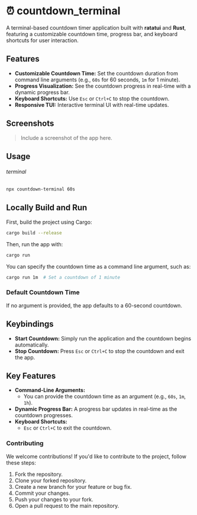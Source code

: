 # ⏰ countdown_terminal

A terminal-based countdown timer application built with **ratatui** and **Rust**, featuring a customizable countdown time, progress bar, and keyboard shortcuts for user interaction.

## Features

- **Customizable Countdown Time:** Set the countdown duration from command line arguments (e.g., `60s` for 60 seconds, `1m` for 1 minute).
- **Progress Visualization:** See the countdown progress in real-time with a dynamic progress bar.
- **Keyboard Shortcuts:** Use `Esc` or `Ctrl+C` to stop the countdown.
- **Responsive TUI:** Interactive terminal UI with real-time updates.

## Screenshots

> Include a screenshot of the app here.

## Usage

###### terminal

```bash
npx countdown-terminal 60s
```

## Locally Build and Run

First, build the project using Cargo:

```bash
cargo build --release
```

Then, run the app with:

```bash
cargo run
```

You can specify the countdown time as a command line argument, such as:

```bash
cargo run 1m  # Set a countdown of 1 minute
```

### Default Countdown Time

If no argument is provided, the app defaults to a 60-second countdown.

## Keybindings

- **Start Countdown:** Simply run the application and the countdown begins automatically.
- **Stop Countdown:** Press `Esc` or `Ctrl+C` to stop the countdown and exit the app.

## Key Features

- **Command-Line Arguments:**
  - You can provide the countdown time as an argument (e.g., `60s`, `1m`, `1h`).
- **Dynamic Progress Bar:** A progress bar updates in real-time as the countdown progresses.
- **Keyboard Shortcuts:**
  - `Esc` or `Ctrl+C` to exit the countdown.

### Contributing

We welcome contributions! If you'd like to contribute to the project, follow these steps:

1. Fork the repository.
2. Clone your forked repository.
3. Create a new branch for your feature or bug fix.
4. Commit your changes.
5. Push your changes to your fork.
6. Open a pull request to the main repository.
